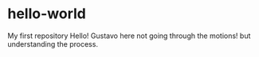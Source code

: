 # hello-world
My first repository 
Hello!
Gustavo here not going through the motions! but understanding the process. 
